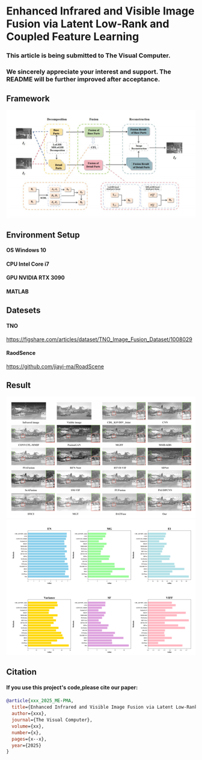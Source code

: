 # Enhanced Infrared and Visible Image Fusion via Latent Low-Rank and Coupled Feature Learning
### This article is being submitted to The Visual Computer. 
### We sincerely appreciate your interest and support. The README will be further improved after acceptance.
## Framework
![示例图片](images/framework.png)

## Environment Setup
#### OS Windows 10
#### CPU Intel Core i7
#### GPU NVIDIA RTX 3090 
#### MATLAB
## Datesets
#### TNO 
https://figshare.com/articles/dataset/TNO_Image_Fusion_Dataset/1008029
#### RaodSence 
https://github.com/jiayi-ma/RoadScene
## Result
![示例图片](images/result.png)
![示例图片](images/result2.png)
## Citation
#### If you use this project's code,please cite our paper:
```bibtex
@article{xxx_2025_ME-PMA,
  title={Enhanced Infrared and Visible Image Fusion via Latent Low-Rank and Coupled Feature Learning},
  author={xxx},
  journal={The Visual Computer},
  volume={xx},
  number={x},
  pages={x--x},
  year={2025}
}


